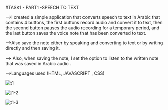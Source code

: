 #TASK1 - PART1 -SPEECH TO TEXT 

-->I created a simple application that converts speech to text in Arabic that contains 4 buttons, the first buttons record audio and convert it to text, then the second button pauses the audio recording for a temporary period, and the last button saves the voice note that has been converted to text.

-->Also save the note either by speaking and converting to text or by writing directly and then saving it.

--> Also, when saving the note, I set the option to listen to the written note that was saved in Arabic audio .

-->Languages used (HTML, JAVASCRIPT , CSS)

![t1](https://user-images.githubusercontent.com/104163432/180484564-6f0f125e-1453-485b-ba51-8c9b92c25551.png)

![t1-2](https://user-images.githubusercontent.com/104163432/180484810-b35e8a0e-ff7c-4d43-b4ca-32ad9fe50648.png)

![t1-3](https://user-images.githubusercontent.com/104163432/180485003-4f2cd437-3c8b-49ba-8a8e-66b627d02023.png)

